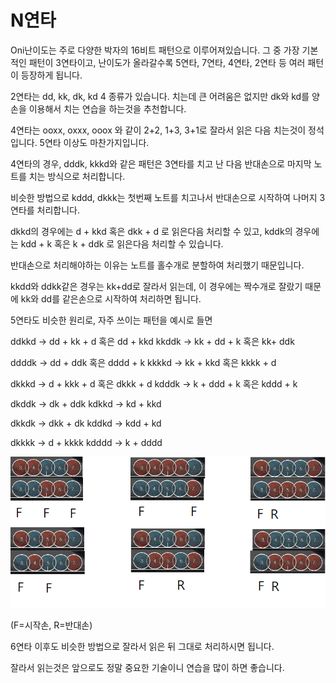 # N연타

Oni난이도는 주로 다양한 박자의 16비트 패턴으로 이루어져있습니다.
그 중 가장 기본적인 패턴이 3연타이고, 난이도가 올라갈수록 5연타, 7연타, 4연타, 2연타 등 여러 패턴이 등장하게 됩니다.

2연타는 dd, kk, dk, kd 4 종류가 있습니다.
치는데 큰 어려움은 없지만 dk와 kd를 양손을 이용해서 치는 연습을 하는것을 추천합니다.

4연타는 ooxx, oxxx, ooox 와 같이 2+2, 1+3, 3+1로 잘라서 읽은 다음 치는것이 정석입니다. 5연타 이상도 마찬가지입니다.

4연타의 경우, dddk, kkkd와 같은 패턴은 3연타를 치고 난 다음 반대손으로 마지막 노트를 치는 방식으로 처리합니다.

비슷한 방법으로 kddd, dkkk는 첫번째 노트를 치고나서 반대손으로 시작하여 나머지 3연타를 처리합니다.

dkkd의 경우에는 d + kkd 혹은 dkk + d 로 읽은다음 처리할 수 있고,
kddk의 경우에는 kdd + k 혹은 k + ddk 로 읽은다음 처리할 수 있습니다.

반대손으로 처리해야하는 이유는 노트를 홀수개로 분할하여 처리했기 때문입니다.

kkdd와 ddkk같은 경우는 kk+dd로 잘라서 읽는데, 이 경우에는 짝수개로 잘랐기 때문에 kk와 dd를 같은손으로 시작하여 처리하면 됩니다.

5연타도 비슷한 원리로, 자주 쓰이는 패턴을 예시로 들면

ddkkd -> dd + kk + d 혹은 dd + kkd
kkddk -> kk + dd + k 혹은 kk+ ddk

ddddk -> dd + ddk 혹은 dddd + k
kkkkd -> kk + kkd 혹은 kkkk + d

dkkkd -> d + kkk + d 혹은 dkkk + d
kdddk -> k + ddd + k 혹은 kddd + k

dkddk -> dk + ddk
kdkkd -> kd + kkd

dkkdk -> dkk + dk
kddkd -> kdd + kd

dkkkk -> d + kkkk
kdddd -> k + dddd

<p align="center"> <img src="./frfr.png"> </p>

(F=시작손, R=반대손)

6연타 이후도 비슷한 방법으로 잘라서 읽은 뒤 그대로 처리하시면 됩니다.

잘라서 읽는것은 앞으로도 정말 중요한 기술이니 연습을 많이 하면 좋습니다.

